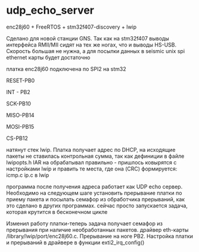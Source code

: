 # udp_echo_server
enc28j60 + FreeRTOS + stm32f407-discovery + lwip 

Сделано для новой станции GNS. Так как на stm32f407 выводы интерфейса RMII/MII сидят на тех же ногах, что и 
выводы HS-USB. Скорость большая не нужна, а для посылки данных в seismic unix spi ethernet карты будет достаточно

платка enc28j60 подключена по SPI2 на stm32

RESET-PB0

INT - PB2

SCK-PB10

MISO-PB14

MOSI-PB15

CS-PB12

натянут стек lwip. Платка получает адрес по DHCP, на исходящие пакеты не ставилась контрольная сумма, так как дефиниции в файле lwipopts.h IAR на обрабатывал правильно - пришлось ковырятся с настройками lwip и править те места, где она (CRC) формируется: icmp.c ip.c в lwip

программа после получения адреса работает как UDP echo сервер.
Необходимо на следующем шаге установить прерывание платки по приему пакета и посылать семафор из обработчика прерываний,
как это сделано в других программах. сейчас просто запускается задача, которая крутится в бесконечном цикле

Изменил работу платки-теперь задача получает семафор из прерывания при наличие необработанных пакетов.
драйвер eth-карты /library/lwip/port/enc28j60.c.
Прерывание на ноге PB2. Настройка платки и прерываний в драйвере в функции exti2_irq_config()
